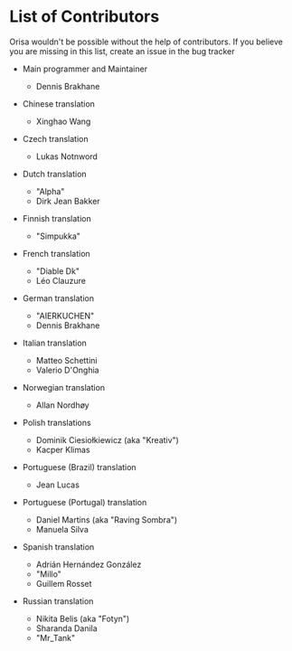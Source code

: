 # List of Contributors

Orisa wouldn't be possible without the help of contributors. If you believe you are missing in this list, create an issue in the bug tracker

* Main programmer and Maintainer
  * Dennis Brakhane

* Chinese translation
  * Xinghao Wang
  
* Czech translation
  * Lukas Notnword

* Dutch translation
  * "Alpha"
  * Dirk Jean Bakker

* Finnish translation
  * "Simpukka"

* French translation
  * "Diable Dk"
  * Léo Clauzure

* German translation
  * "AIERKUCHEN"
  * Dennis Brakhane

* Italian translation
  * Matteo Schettini
  * Valerio D'Onghia

* Norwegian translation
  * Allan Nordhøy

* Polish translations
  * Dominik Ciesiołkiewicz (aka "Kreativ")
  * Kacper Klimas

* Portuguese (Brazil) translation
  * Jean Lucas

* Portuguese (Portugal) translation
  * Daniel Martins (aka "Raving Sombra")
  * Manuela Silva

* Spanish translation
  * Adrián Hernández González
  * "Millo"
  * Guillem Rosset

* Russian translation
  * Nikita Belis (aka "Fotyn")
  * Sharanda Danila
  * "Mr_Tank"




